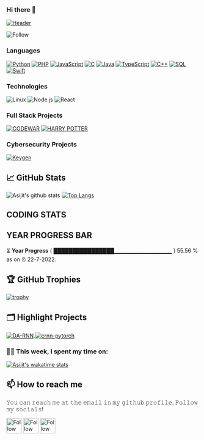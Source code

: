 ### Hi there 👋

[![Header](https://raw.githubusercontent.com/paulasijit/paulasijit/main/asijit_gif.gif)](https://www.linkedin.com/in/asijit-paul-2142881a2/)
<!-- If you want the template for my gif, email me! -->
![Follow](https://img.shields.io/github/followers/paulasijit?label=Follow&style=social)

### Languages

[![Python](https://img.shields.io/badge/-Python-000?&logo=python)](https://github.com/paulasijit?tab=repositories&q=&type=&language=python)
[![PHP](https://img.shields.io/badge/-Php-000?&logo=Php)](https://github.com/paulasijit?tab=repositories&q=&type=&language=php)
[![JavaScript](https://img.shields.io/badge/-JavaScript-000?&logo=JavaScript&logoColor=ddc508)](https://github.com/paulasijit?tab=repositories&q=&type=&language=javascript)
[![C](https://img.shields.io/badge/-C-000?&logo=C)](https://github.com/paulasijit?tab=repositories&q=&type=&language=c)
[![Java](https://img.shields.io/badge/-Java-000?&logo=Java&logoColor=007396)](https://github.com/paulasijit?tab=repositories&q=&type=&language=java)
[![TypeScript](https://img.shields.io/badge/-TypeScript-000?&logo=TypeScript&logoColor=007ACC)](https://github.com/paulasijit?tab=repositories&q=&type=&language=typescript)
[![C++](https://img.shields.io/badge/-C++-000?&logo=c%2b%2b&logoColor=00599C)](https://github.com/paulasijit?tab=repositories&q=&type=&language=c++)
[![SQL](https://img.shields.io/badge/-SQL-000?&logo=MySQL&logoColor=4479A1)](https://github.com/paulasijit?tab=repositories&q=&type=&language=sql)
[![Swift](https://img.shields.io/badge/-Swift-000?&logo=Swift)](https://github.com/paulasijit?tab=repositories&q=&type=&language=swift)

### Technologies

<!-- ![AWS](https://img.shields.io/badge/-AWS-000?&logo=Amazon-AWS&logoColor=FF9900) -->
<!-- ![CI/CD](https://img.shields.io/badge/-CI%2FCD-000?&logo=CircleCI&logoColor=888) -->
<!-- ![Docker](https://img.shields.io/badge/-Docker-000?&logo=Docker) -->
<!-- ![Jira](https://img.shields.io/badge/-Jira-000?&logo=Jira-Software&logoColor=0052CC) -->
<!-- ![Kubernetes](https://img.shields.io/badge/-Kubernetes-000?&logo=Kubernetes) -->
![Linux](https://img.shields.io/badge/-Linux-000?&logo=Linux&logoColor=FCC624)
![Node.js](https://img.shields.io/badge/-Node.js-000?&logo=node.js)
![React](https://img.shields.io/badge/-React-000?&logo=React)
<!-- ![Spring](https://img.shields.io/badge/-Spring-000?&logo=Spring) -->
<!-- ![TCP/IP](https://img.shields.io/badge/-TCP%2FIP-000?&logo=Cisco) -->

### Full Stack Projects

[![CODEWAR](https://img.shields.io/badge/CODEWAR-VERSION1.0-green)](https://github.com/paulasijit/coding_platform)
[![HARRY POTTER](https://img.shields.io/badge/Potter-v1.0-orange)](https://github.com/paulasijit/harry-poter)

### Cybersecurity Projects

[![Keygen](https://img.shields.io/badge/Keygen-v2.0-red)](https://github.com/paulasijit/python_keygen)


## &#x1f4c8; GitHub Stats
![Asijit's github stats](https://github-readme-stats.vercel.app/api?username=paulasijit&show_icons=true&title_color=ffc857&icon_color=8ac926&text_color=daf7dc&bg_color=151515)
[![Top Langs](https://github-readme-stats.vercel.app/api/top-langs/?username=paulasijit&layout=compact&text_color=daf7dc&bg_color=151515)](https://github.com/anuraghazra/github-readme-stats)
## CODING STATS
<!--START_SECTION:waka-->
<!--END_SECTION:waka-->
## YEAR PROGRESS BAR
⏳ **Year Progress** { ████████████████▁▁▁▁▁▁▁▁▁▁▁▁▁▁ } 55.56 % as on ⏰ 22-7-2022.



## 🏆 GitHub Trophies

[![trophy](https://github-profile-trophy.vercel.app/?username=paulasijit&theme=nord&column=7)](https://github.com/ryo-ma/github-profile-trophy)


## 🗂️ Highlight Projects

<a href="https://github.com/paulasijit/coding_platform">
  <img align="center" src="https://github-readme-stats.vercel.app/api/pin/?username=paulasijit&repo=coding_platform&show_icons=true&line_height=27&title_color=6aa6f8&text_color=8a919a&icon_color=6aa6f8&bg_color=0e1116" alt="DA-RNN" />
</a>

<a href="https://github.com/paulasijit/python_keygen">
  <img align="center" src="https://github-readme-stats.vercel.app/api/pin/?username=paulasijit&repo=python_keygen&show_icons=true&line_height=27&title_color=6aa6f8&text_color=8a919a&icon_color=6aa6f8&bg_color=0e1116" alt="crnn-pytorch" />
</a>

### 🧑‍💻  This week, I spent my time on:

[![Asijit's wakatime stats](https://github-readme-stats.vercel.app/api/wakatime?username=@paulasijit&line_height=27&title_color=6aa6f8&text_color=8a919a&icon_color=6aa6f8&bg_color=0e1116)](https://github.com/anuraghazra/github-readme-stats)

## 📫 How to reach me
𝚈𝚘𝚞 𝚌𝚊𝚗 𝚛𝚎𝚊𝚌𝚑 𝚖𝚎 𝚊𝚝 𝚝𝚑𝚎 𝚎𝚖𝚊𝚒𝚕 𝚒𝚗 𝚖𝚢 𝚐𝚒𝚝𝚑𝚞𝚋 𝚙𝚛𝚘𝚏𝚒𝚕𝚎. 𝙵𝚘𝚕𝚕𝚘𝚠 𝚖𝚢 𝚜𝚘𝚌𝚒𝚊𝚕𝚜!

[<img src="https://raw.githubusercontent.com/Raymo111/Raymo111/master/socials/linkedin.png" height="40em" align="center" alt="Follow Raymo111 on LinkedIn" title="Follow Asijit on Instagram"/>](https://www.linkedin.com/in/asijit-paul-2142881a2/)
[<img src="https://raw.githubusercontent.com/Raymo111/Raymo111/master/socials/twitter.svg" height="40em" align="center" alt="Follow Raym0111 on Twitter" title="Follow Asijit on Instagram"/>](https://twitter.com/asijit_paul)
[<img src="https://raw.githubusercontent.com/Raymo111/Raymo111/master/socials/instagram.svg" height="40em" align="center" alt="Follow Raymo111 on Instagram" title="Follow Asijit on Instagram"/>](https://instagram.com/heyasijit)

